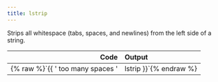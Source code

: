 ```yaml
---
title: lstrip
---
```


Strips all whitespace (tabs, spaces, and newlines) from the left side of a string.

| Code                                                   | Output             |
|-------------------------------------------------------:|:-------------------|
| {% raw %}`{{ '   too many spaces   ' | lstrip }}`{% endraw %}     | `"too many spaces   "` |
